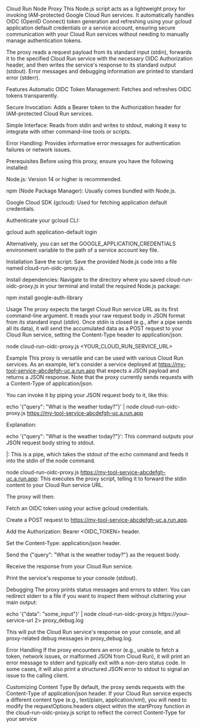 Cloud Run Node Proxy
This Node.js script acts as a lightweight proxy for invoking IAM-protected Google Cloud Run services. It automatically handles OIDC (OpenID Connect) token generation and refreshing using your gcloud application default credentials or a service account, ensuring secure communication with your Cloud Run services without needing to manually manage authentication tokens.

The proxy reads a request payload from its standard input (stdin), forwards it to the specified Cloud Run service with the necessary OIDC Authorization header, and then writes the service's response to its standard output (stdout). Error messages and debugging information are printed to standard error (stderr).

Features
Automatic OIDC Token Management: Fetches and refreshes OIDC tokens transparently.

Secure Invocation: Adds a Bearer token to the Authorization header for IAM-protected Cloud Run services.

Simple Interface: Reads from stdin and writes to stdout, making it easy to integrate with other command-line tools or scripts.

Error Handling: Provides informative error messages for authentication failures or network issues.

Prerequisites
Before using this proxy, ensure you have the following installed:

Node.js: Version 14 or higher is recommended.

npm (Node Package Manager): Usually comes bundled with Node.js.

Google Cloud SDK (gcloud): Used for fetching application default credentials.

Authenticate your gcloud CLI:

gcloud auth application-default login


Alternatively, you can set the GOOGLE_APPLICATION_CREDENTIALS environment variable to the path of a service account key file.

Installation
Save the script: Save the provided Node.js code into a file named cloud-run-oidc-proxy.js.

Install dependencies: Navigate to the directory where you saved cloud-run-oidc-proxy.js in your terminal and install the required Node.js package:

npm install google-auth-library


Usage
The proxy expects the target Cloud Run service URL as its first command-line argument. It reads your raw request body in JSON format from its standard input (stdin). Once stdin is closed (e.g., after a pipe sends all its data), it will send the accumulated data as a POST request to your Cloud Run service, setting the Content-Type header to application/json.

node cloud-run-oidc-proxy.js <YOUR_CLOUD_RUN_SERVICE_URL>


Example
This proxy is versatile and can be used with various Cloud Run services. As an example, let's consider a service deployed at https://my-tool-service-abcdefgh-uc.a.run.app that expects a JSON payload and returns a JSON response. Note that the proxy currently sends requests with a Content-Type of application/json.

You can invoke it by piping your JSON request body to it, like this:

echo '{"query": "What is the weather today?"}' | node cloud-run-oidc-proxy.js https://my-tool-service-abcdefgh-uc.a.run.app


Explanation:

echo '{"query": "What is the weather today?"}': This command outputs your JSON request body string to stdout.

|: This is a pipe, which takes the stdout of the echo command and feeds it into the stdin of the node command.

node cloud-run-oidc-proxy.js https://my-tool-service-abcdefgh-uc.a.run.app: This executes the proxy script, telling it to forward the stdin content to your Cloud Run service URL.

The proxy will then:

Fetch an OIDC token using your active gcloud credentials.

Create a POST request to https://my-tool-service-abcdefgh-uc.a.run.app.

Add the Authorization: Bearer <OIDC_TOKEN> header.

Set the Content-Type: application/json header.

Send the {"query": "What is the weather today?"} as the request body.

Receive the response from your Cloud Run service.

Print the service's response to your console (stdout).

Debugging
The proxy prints status messages and errors to stderr. You can redirect stderr to a file if you want to inspect them without cluttering your main output:

echo '{"data": "some_input"}' | node cloud-run-oidc-proxy.js https://your-service-url 2> proxy_debug.log


This will put the Cloud Run service's response on your console, and all proxy-related debug messages in proxy_debug.log.

Error Handling
If the proxy encounters an error (e.g., unable to fetch a token, network issues, or malformed JSON from Cloud Run), it will print an error message to stderr and typically exit with a non-zero status code. In some cases, it will also print a structured JSON error to stdout to signal an issue to the calling client.

Customizing Content Type
By default, the proxy sends requests with the Content-Type of application/json header. If your Cloud Run service expects a different content type (e.g., text/plain, application/xml), you will need to modify the requestOptions.headers object within the startProxy function in the cloud-run-oidc-proxy.js script to reflect the correct Content-Type for your service